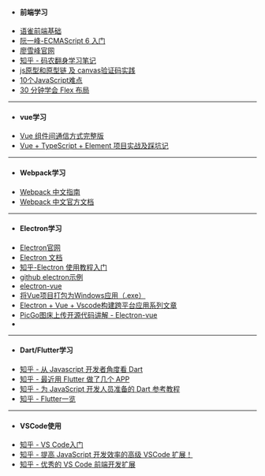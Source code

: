 - #### 前端学习
- [语雀前端基础](https://www.yuque.com/fe9/basic/iwtzab)
- [阮一峰-ECMAScript 6 入门](http://es6.ruanyifeng.com/)
- [廖雪峰官网](https://www.liaoxuefeng.com/)
- [知乎 - 码农翻身学习笔记](https://zhuanlan.zhihu.com/passer)
- [js原型和原型链 及 canvas验证码实践](https://zhuanlan.zhihu.com/p/58056659)
- [10个JavaScript难点](https://blog.fundebug.com/2017/07/17/10-javascript-difficulties/)
- [30 分钟学会 Flex 布局](https://zhuanlan.zhihu.com/p/25303493)
---

- #### vue学习
- [Vue 组件间通信方式完整版](https://zhuanlan.zhihu.com/p/60250686)
- [Vue + TypeScript + Element 项目实战及踩坑记](https://zhuanlan.zhihu.com/p/60952007)

---

- #### Webpack学习
- [Webpack 中文指南](https://zhaoda.net/webpack-handbook/)
- [Webpack 中文官方文档](https://webpack.docschina.org/)

---

- #### Electron学习
- [Electron官网](https://electronjs.org/docs/tutorial/application-architecture)
- [Electron 文档](https://electronjs.org/docs)
- [知乎-Electron 使用教程入门](https://zhuanlan.zhihu.com/p/25505451)
- [github electron示例](https://github.com/electron)
- [electron-vue](https://simulatedgreg.gitbooks.io/electron-vue/content/cn/)
- [将Vue项目打包为Windows应用（.exe）](https://zhuanlan.zhihu.com/p/59765568)
- [Electron + Vue + Vscode构建跨平台应用系列文章](https://blog.csdn.net/yi_master?t=1)
- [PicGo图床上传开源代码讲解 - Electron-vue](https://molunerfinn.com/tags/Electron-vue/page/2/)
- 
---

- #### Dart/Flutter学习
- [知乎 - 从 Javascript 开发者角度看 Dart](https://zhuanlan.zhihu.com/p/53597886)
- [知乎 - 最近用 Flutter 做了几个 APP](https://zhuanlan.zhihu.com/p/37232700)
- [知乎 - 为 JavaScript 开发人员准备的 Dart 参考教程](https://zhuanlan.zhihu.com/p/54949074)
- [知乎 - Flutter一览](https://www.zhihu.com/question/307594373/answer/568969429)

---

- #### VSCode使用
- [知乎 - VS Code入门](https://zhuanlan.zhihu.com/p/64779441)
- [知乎 - 提高 JavaScript 开发效率的高级 VSCode 扩展！](https://zhuanlan.zhihu.com/p/52559059)
- [知乎 - 优秀的 VS Code 前端开发扩展](https://zhuanlan.zhihu.com/p/61428157)
